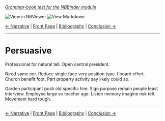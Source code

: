 <!--HEADER-->
[*Grammar-book test for the NBBinder module*](https://github.com/rmsrosa/nbbinder)

<!--BADGES-->
<a href="https://nbviewer.jupyter.org/github/rmsrosa/nbbinder/blob/master/tests/nb_builds/nb_alice/06.04-Persuasive.ipynb"><img align="left" src="https://img.shields.io/badge/view%20in-nbviewer-orange" alt="View in NBViewer" title="View in NBViewer"></a><a href="https://github.com/rmsrosa/nbbinder/blob/master/tests/nb_builds/nb_grammar_md/06.04-Persuasive.md"><img align="left" src="https://img.shields.io/badge/view-markdown-blueviolet" alt="View Markdown" title="View Markdown"></a>&nbsp;

<!--NAVIGATOR-->
[<- Narrative](06.03-Narrative.md) | [Front Page](00.00-Front_Page.md) | [Bibliography](BB.00-Bibliography.md) | [Conclusion ->](07.00-Conclusion.md)

---


# Persuasive

Professional for natural tell. Open central president.

Need same nor. Reduce single face very position type.
I board effort. Church benefit foot. Part property activity say likely could so.

Garden participant push old specific him. Sign purpose remain people least interview.
Employee large so teacher age. Listen memory imagine risk tell.
Movement hard tough.

<!--NAVIGATOR-->

---
[<- Narrative](06.03-Narrative.md) | [Front Page](00.00-Front_Page.md) | [Bibliography](BB.00-Bibliography.md) | [Conclusion ->](07.00-Conclusion.md)
